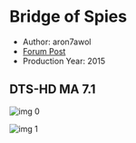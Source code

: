 # Bridge of Spies

* Author: aron7awol
* [Forum Post](https://www.avsforum.com/threads/bass-eq-for-filtered-movies.2995212/post-58780336)
* Production Year: 2015

## DTS-HD MA 7.1

![img 0](https://i.imgur.com/GYzlBnI.jpg)

![img 1](https://i.imgur.com/HqypPC6.png)

